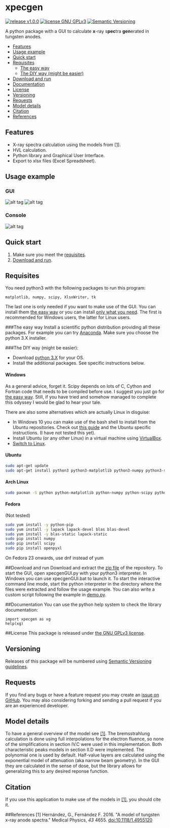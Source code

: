 # xpecgen
[![release v1.0.0](http://img.shields.io/badge/release-v1.0.0-green.svg)](https://github.com/dih5/xpecgen/releases/latest)
[![license GNU GPLv3](https://img.shields.io/badge/license-GNU%20GPLv3-blue.svg)](https://raw.githubusercontent.com/Dih5/xpecgen/master/LICENSE.txt)
[![Semantic Versioning](https://img.shields.io/badge/SemVer-2.0.0-brightgreen.svg)](http://semver.org/spec/v2.0.0.html)

A python package with a GUI to calculate **x**-ray s**pec**tra **gen**erated in tungsten anodes.

* [Features](#features)
* [Usage example](#usage-example)
* [Quick start](#quick-start)
* [Requisites](#requisites)
	* [The easy way](#the-easy-way)
	* [The DIY way (might be easier)](#the-diy-way-might-be-easier)
* [Download and run](#download-and-run)
* [Documentation](#documentation)
* [License](#license)
* [Versioning](#versioning)
* [Requests](#requests)
* [Model details](#model-details)
* [Citation](#citation)
* [References](#references)

## Features
* X-ray spectra calculation using the models from [\[1\]](#Ref1).
* HVL calculation.
* Python library and Graphical User Interface.
* Export to xlsx files (Excel Spreadsheet).

## Usage example
### GUI
![alt tag](https://raw.github.com/dih5/xpecgen/master/img/DemoPar.png)
![alt tag](https://raw.github.com/dih5/xpecgen/master/img/DemoPlot.png)
### Console
![alt tag](https://raw.github.com/dih5/xpecgen/master/img/DemoConsole.png)

## Quick start
1. Make sure you meet the [requisites](#requisites).
2. [Download and run](#download-and-run).

## Requisites
You need python3 with the following packages to run this program:
```
matplotlib, numpy, scipy, XlsxWriter, tk
```
The last one is only needed if you want to make use of the GUI. You can install them [the easy way](#the-easy-way) or you can install [only what you need](#the-diy-way-might-be-easier). The first is recommended for Windows users, the latter for Linux users.

###The easy way
Install a scientific python distribution providing all these packages.
For example you can try [Anaconda](https://www.continuum.io/downloads). Make sure you choose the python 3.X installer.

###The DIY way (might be easier):
- Download [python 3.X](https://www.python.org/) for your OS.
- Install the additional packages. See specific instructions below.

#### Windows
As a general advice, forget it. Scipy depends on lots of C, Cython and Fortran code that needs to be compiled before use.
I suggest you just go for [the easy way](#the-easy-way).
Still, if you have tried and somehow managed to complete this odyssey I would be glad to hear your tale.

There are also some alternatives which are actually Linux in disguise:
- In Windows 10 you can make use of the bash shell to install from the Ubuntu repositories. Check out [this guide](http://www.howtogeek.com/249966/how-to-install-and-use-the-linux-bash-shell-on-windows-10/) and the Ubuntu specific instructions. (I have not tested this yet).
- Install Ubuntu (or any other Linux) in a virtual machine using [VirtualBox](https://www.virtualbox.org/).
- [Switch to Linux](https://www.google.com/search?q=why+switch+to+linux).

#### Ubuntu
```bash
sudo apt-get update
sudo apt-get install python3 python3-matplotlib python3-numpy python3-scipy python3-xlsxwriter python3-tk
```
#### Arch Linux
```bash
sudo pacman -S python python-matplotlib python-numpy python-scipy python-xlsxwriter tk
```
#### Fedora
(Not tested)
```bash
sudo yum install -y python-pip
sudo yum install -y lapack lapack-devel blas blas-devel 
sudo yum install -y blas-static lapack-static
sudo pip install numpy
sudo pip install scipy
sudo pip install openpyxl
```
On Fedora 23 onwards, use dnf instead of yum

##Download and run
Download and extract the [zip file](https://github.com/Dih5/xpecgen/archive/master.zip) of the repository.
To start the GUI, open xpecgenGUI.py with your python3 interpreter. In Windows you can use xpecgenGUI.bat to launch it.
To start the interactive command line mode, start the python interpreter in the directory where the files were extracted and follow the usage example.
You can also write a custom script following the example in [demo.py](demo.py).

##Documentation
You can use the python help system to check the library documentation:
```python3
import xpecgen as xg
help(xg)
```

##License
This package is released under
[the GNU GPLv3 license](https://raw.githubusercontent.com/Dih5/xpecgen/master/LICENSE.txt).


## Versioning
Releases of this package will be numbered using
[Semantic Versioning guidelines](http://semver.org/).

## Requests
If you find any bugs or have a feature request you may create an [issue on GitHub](https://github.com/dih5/xpecgen/issues).
You may also considering forking and sending a pull request if you are an experienced developer.

## Model details
To have a general overview of the model see [\[1\]](#Ref1).
The bremsstrahlung calculation is done using full interpolations for the electron fluence, so none of the simplifications in section IV.C were used in this implementation.
Both characteristic peaks models in section II.D were implemented. The polynomial one is used by default.
Half-value layers are calculated using the exponential model of attenuation (aka narrow beam geometry). In the GUI they are calculated in the sense of dose, but the library allows for generalizing this to any desired reponse function.

## Citation
If you use this application to make use of the models in [\[1\]](#Ref1), you should cite it.

##References
<a name="Ref1">\[1\]</a> Hernández, G., Fernández F. 2016. "A model of tungsten x-ray anode spectra." Medical Physics, *43* 4655. [doi:10.1118/1.4955120](http://dx.doi.org/10.1118/1.4955120)
